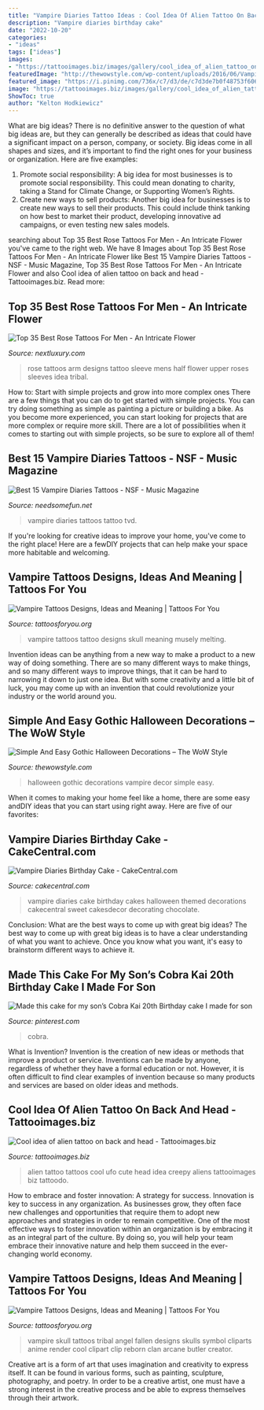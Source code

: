 ```yaml
---
title: "Vampire Diaries Tattoo Ideas : Cool Idea Of Alien Tattoo On Back And Head"
description: "Vampire diaries birthday cake"
date: "2022-10-20"
categories:
- "ideas"
tags: ["ideas"]
images:
- "https://tattooimages.biz/images/gallery/cool_idea_of_alien_tattoo_on_back_and_head.jpg"
featuredImage: "http://thewowstyle.com/wp-content/uploads/2016/06/Vampire-Gothic-Halloween-Decorations.jpg"
featured_image: "https://i.pinimg.com/736x/c7/d3/de/c7d3de7b0f48753f6062cddb0a5b458b.jpg"
image: "https://tattooimages.biz/images/gallery/cool_idea_of_alien_tattoo_on_back_and_head.jpg"
ShowToc: true
author: "Kelton Hodkiewicz"
---
```



What are big ideas?
There is no definitive answer to the question of what big ideas are, but they can generally be described as ideas that could have a significant impact on a person, company, or society. Big ideas come in all shapes and sizes, and it’s important to find the right ones for your business or organization. Here are five examples: 
1. Promote social responsibility: A big idea for most businesses is to promote social responsibility. This could mean donating to charity, taking a Stand for Climate Change, or Supporting Women’s Rights. 
2. Create new ways to sell products: Another big idea for businesses is to create new ways to sell their products. This could include think tanking on how best to market their product, developing innovative ad campaigns, or even testing new sales models. 

	

		
searching about Top 35 Best Rose Tattoos For Men - An Intricate Flower you've came to the right web. We have 8 Images about Top 35 Best Rose Tattoos For Men - An Intricate Flower like Best 15 Vampire Diaries Tattoos - NSF - Music Magazine, Top 35 Best Rose Tattoos For Men - An Intricate Flower and also Cool idea of alien tattoo on back and head - Tattooimages.biz. Read more:
		
    
## Top 35 Best Rose Tattoos For Men - An Intricate Flower

<img loading=lazy src="http://nextluxury.com/wp-content/uploads/rose-arm-tattoos-for-men.jpg" onerror="this.onerror=null;this.src='https://tse2.mm.bing.net/th?id=OIP.WldD3T-psBeyEhQ-68Ym1AAAAA&amp;pid=15.1';" alt="Top 35 Best Rose Tattoos For Men - An Intricate Flower">

_Source: nextluxury.com_

>rose tattoos arm designs tattoo sleeve mens half flower upper roses sleeves idea tribal. 

	

How to: Start with simple projects and grow into more complex ones
There are a few things that you can do to get started with simple projects. You can try doing something as simple as painting a picture or building a bike. As you become more experienced, you can start looking for projects that are more complex or require more skill. There are a lot of possibilities when it comes to starting out with simple projects, so be sure to explore all of them!

    
## Best 15 Vampire Diaries Tattoos - NSF - Music Magazine

<img loading=lazy src="https://www.needsomefun.net/wp-content/uploads/2020/05/tvd-tattoo.jpg" onerror="this.onerror=null;this.src='https://tse3.mm.bing.net/th?id=OIP.4O8p7B0pYoegtX9SlKFqXgHaFz&amp;pid=15.1';" alt="Best 15 Vampire Diaries Tattoos - NSF - Music Magazine">

_Source: needsomefun.net_

>vampire diaries tattoos tattoo tvd. 

	

If you're looking for creative ideas to improve your home, you've come to the right place! Here are a fewDIY projects that can help make your space more habitable and welcoming.

    
## Vampire Tattoos Designs, Ideas And Meaning | Tattoos For You

<img loading=lazy src="https://www.tattoosforyou.org/wp-content/uploads/2016/03/Vampire-Tattoo-Ideas.jpg" onerror="this.onerror=null;this.src='https://tse2.mm.bing.net/th?id=OIP.9-qejpZW4nZNQfMeyv9vlgHaK1&amp;pid=15.1';" alt="Vampire Tattoos Designs, Ideas and Meaning | Tattoos For You">

_Source: tattoosforyou.org_

>vampire tattoos tattoo designs skull meaning musely melting. 

	

Invention ideas can be anything from a new way to make a product to a new way of doing something. There are so many different ways to make things, and so many different ways to improve things, that it can be hard to narrowing it down to just one idea. But with some creativity and a little bit of luck, you may come up with an invention that could revolutionize your industry or the world around you.

    
## Simple And Easy Gothic Halloween Decorations – The WoW Style

<img loading=lazy src="http://thewowstyle.com/wp-content/uploads/2016/06/Vampire-Gothic-Halloween-Decorations.jpg" onerror="this.onerror=null;this.src='https://tse1.mm.bing.net/th?id=OIP.NncWgx-upresXVMKUq9V7gHaJ4&amp;pid=15.1';" alt="Simple And Easy Gothic Halloween Decorations – The WoW Style">

_Source: thewowstyle.com_

>halloween gothic decorations vampire decor simple easy. 

	

When it comes to making your home feel like a home, there are some easy andDIY ideas that you can start using right away. Here are five of our favorites: 

    
## Vampire Diaries Birthday Cake - CakeCentral.com

<img loading=lazy src="https://cdn001.cakecentral.com/gallery/2015/03/900_937512w93a_vampire-diaries-birthday-cake.jpg" onerror="this.onerror=null;this.src='https://tse4.mm.bing.net/th?id=OIP.xolqmEeaMuNqT57vTU07xgHaLH&amp;pid=15.1';" alt="Vampire Diaries Birthday Cake - CakeCentral.com">

_Source: cakecentral.com_

>vampire diaries cake birthday cakes halloween themed decorations cakecentral sweet cakesdecor decorating chocolate. 

	

Conclusion: What are the best ways to come up with great big ideas?
The best way to come up with great big ideas is to have a clear understanding of what you want to achieve. Once you know what you want, it's easy to brainstorm different ways to achieve it.

    
## Made This Cake For My Son’s Cobra Kai 20th Birthday Cake I Made For Son

<img loading=lazy src="https://i.pinimg.com/736x/c7/d3/de/c7d3de7b0f48753f6062cddb0a5b458b.jpg" onerror="this.onerror=null;this.src='https://tse2.mm.bing.net/th?id=OIP.-HDP5iYLaRxNKruJyjnD3wHaJ3&amp;pid=15.1';" alt="Made this cake for my son’s Cobra Kai 20th Birthday cake I made for son">

_Source: pinterest.com_

>cobra. 

	

What is Invention?
Invention is the creation of new ideas or methods that improve a product or service. Inventions can be made by anyone, regardless of whether they have a formal education or not. However, it is often difficult to find clear examples of invention because so many products and services are based on older ideas and methods.

    
## Cool Idea Of Alien Tattoo On Back And Head - Tattooimages.biz

<img loading=lazy src="https://tattooimages.biz/images/gallery/cool_idea_of_alien_tattoo_on_back_and_head.jpg" onerror="this.onerror=null;this.src='https://tse2.mm.bing.net/th?id=OIP.pV7CIiRh8mqTcTliBJ8PkAHaKz&amp;pid=15.1';" alt="Cool idea of alien tattoo on back and head - Tattooimages.biz">

_Source: tattooimages.biz_

>alien tattoo tattoos cool ufo cute head idea creepy aliens tattooimages biz tattoodo. 

	

How to embrace and foster innovation: A strategy for success.
Innovation is key to success in any organization. As businesses grow, they often face new challenges and opportunities that require them to adopt new approaches and strategies in order to remain competitive. One of the most effective ways to foster innovation within an organization is by embracing it as an integral part of the culture. By doing so, you will help your team embrace their innovative nature and help them succeed in the ever-changing world economy.

    
## Vampire Tattoos Designs, Ideas And Meaning | Tattoos For You

<img loading=lazy src="https://www.tattoosforyou.org/wp-content/uploads/2016/03/Vampire-Tribal-Tattoos.jpg" onerror="this.onerror=null;this.src='https://tse3.mm.bing.net/th?id=OIP.y4K_d5NepOqTwTwpUPjujAHaKj&amp;pid=15.1';" alt="Vampire Tattoos Designs, Ideas and Meaning | Tattoos For You">

_Source: tattoosforyou.org_

>vampire skull tattoos tribal angel fallen designs skulls symbol cliparts anime render cool clipart clip reborn clan arcane butler creator. 

	

Creative art is a form of art that uses imagination and creativity to express itself. It can be found in various forms, such as painting, sculpture, photography, and poetry. In order to be a creative artist, one must have a strong interest in the creative process and be able to express themselves through their artwork.


